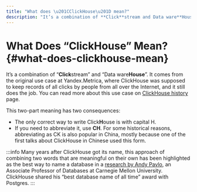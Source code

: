 ```yaml
---
title: "What does \u201CClickHouse\u201D mean?"
description: "It’s a combination of **Click**stream and Data ware**House**. It comes from the original use case at Yandex.Metrica, where ClickHouse was supposed to keep records of all clicks by people from all over the Internet, and it still does the job."
---
```


# What Does “ClickHouse” Mean? {#what-does-clickhouse-mean}

It’s a combination of “**Click**stream” and “Data ware**House**”. It comes from the original use case at Yandex.Metrica, where ClickHouse was supposed to keep records of all clicks by people from all over the Internet, and it still does the job. You can read more about this use case on [ClickHouse history](https://clickhouse.com/docs/en/about-us/history) page.

This two-part meaning has two consequences:

-   The only correct way to write Click**H**ouse is with capital H.
-   If you need to abbreviate it, use **CH**. For some historical reasons, abbreviating as CK is also popular in China, mostly because one of the first talks about ClickHouse in Chinese used this form.

:::info
Many years after ClickHouse got its name, this approach of combining two words that are meaningful on their own has been highlighted as the best way to name a database in a [research by Andy Pavlo](https://www.cs.cmu.edu/~pavlo/blog/2020/03/on-naming-a-database-management-system.html), an Associate Professor of Databases at Carnegie Mellon University. ClickHouse shared his “best database name of all time” award with Postgres.
:::